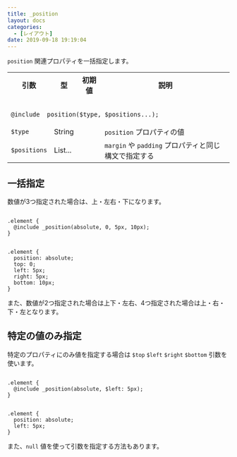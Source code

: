 ```yaml
---
title: _position
layout: docs
categories:
  - [レイアウト]
date: 2019-09-18 19:19:04
---
```


`position` 関連プロパティを一括指定します。

<table>
  <tr>
    <th>引数</th>
    <th>型</th>
    <th>初期値</th>
    <th>説明</th>
  </tr>
  <tr>
    <td colspan="4">
      <pre class="language-scss"><code>
@include _position($type, $positions...);
</code></pre>
    </td>
  </tr>
  <tr>
    <td><code>$type</code></td>
    <td>String</td>
    <td></td>
    <td><code><span class="token property">position</span></code> プロパティの値</td>
  </tr>
  <tr>
    <td><code>$positions</code></td>
    <td>List...</td>
    <td></td>
    <td><code><span class="token property">margin</span></code> や <code><span class="token property">padding</span></code> プロパティと同じ構文で指定する</td>
  </tr>
</table>

## 一括指定

数値が3つ指定された場合は、上・左右・下になります。

<div class="c demo">
  <div class="code">
    <pre class="language-scss"><code>
.element {
  @include _position(absolute, 0, 5px, 10px);
}
</code></pre>
    <pre class="language-css"><code>
.element {
  position: absolute;
  top: 0;
  left: 5px;
  right: 5px;
  bottom: 10px;
}
</code></pre>
  </div>
</div>

また、数値が2つ指定された場合は上下・左右、4つ指定された場合は上・右・下・左となります。

## 特定の値のみ指定

特定のプロパティにのみ値を指定する場合は `$top` `$left` `$right` `$bottom` 引数を使います。

<div class="c demo">
  <div class="code">
    <pre class="language-scss"><code>
.element {
  @include _position(absolute, $left: 5px);
}
</code></pre>
    <pre class="language-css"><code>
.element {
  position: absolute;
  left: 5px;
}
</code></pre>
  </div>
</div>

また、`null` 値を使って引数を指定する方法もあります。